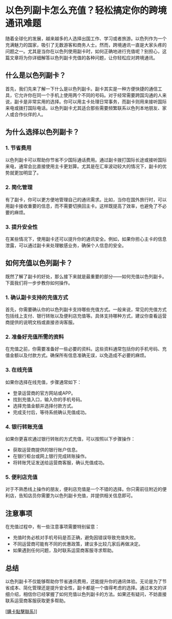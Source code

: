 # 以色列副卡怎么充值？轻松搞定你的跨境通讯难题

随着全球化的发展，越来越多的人选择出国工作、学习或者旅游。以色列作为一个充满魅力的国家，吸引了无数游客和商务人士。然而，跨境通讯一直是大家头疼的问题之一。尤其是当你在以色列使用副卡时，如何正确地进行充值呢？别担心，这篇文章将为你详细解答以色列副卡充值的各种问题，让你轻松应对跨境通讯。

## 什么是以色列副卡？

首先，我们先来了解一下什么是以色列副卡。副卡其实是一种方便快捷的通信工具，它允许你在同一个手机上使用两个不同的号码。对于经常需要跨国沟通的人来说，副卡是非常实用的选择。你可以用主卡处理日常事务，而副卡则用来接听国际来电或拨打国际电话。以色列副卡尤其适合那些需要频繁联系以色列本地朋友、家人或合作伙伴的人。

## 为什么选择以色列副卡？

### 1. 节省费用
以色列副卡可以帮助你节省不少国际通话费用。通过副卡拨打国际长途或接听国际来电，通常会比直接使用主卡更划算。尤其是在汇率波动较大的情况下，副卡的优势就更加明显了。

### 2. 简化管理
有了副卡，你可以更方便地管理自己的通讯需求。比如，当你在国外旅行时，可以用副卡接收重要的信息，而不需要切换回主卡。这样既提高了效率，也避免了不必要的麻烦。

### 3. 提升安全性
在某些情况下，使用副卡还可以提升你的通讯安全。例如，如果你担心主卡的信息泄露，可以通过副卡来处理敏感业务，确保个人信息的安全。

## 如何充值以色列副卡？

既然了解了副卡的好处，那么接下来就是最重要的部分——如何充值以色列副卡。下面我们将一步步教你如何操作。

### 1. 确认副卡支持的充值方式
首先，你需要确认你的以色列副卡支持哪些充值方式。一般来说，常见的充值方式包括线上支付、银行转账以及便利店充值等。具体支持哪种方式，建议你查看运营商提供的说明文档或直接咨询客服。

### 2. 准备好充值所需的资料
在充值之前，你需要准备好一些必要的资料。这些资料通常包括你的手机号码、充值金额以及付款方式。确保所有信息准确无误，以免造成不必要的麻烦。

### 3. 在线充值
如果你选择在线充值，步骤通常如下：
- 登录运营商的官方网站或APP。
- 找到充值入口，输入你的手机号码。
- 选择充值金额并选择付款方式。
- 完成支付后，等待系统确认充值成功。

### 4. 银行转账充值
如果你更喜欢通过银行转账的方式充值，可以按照以下步骤操作：
- 获取运营商提供的银行账户信息。
- 在银行柜台或网上银行完成转账操作。
- 将转账凭证发送给运营商客服，确认充值成功。

### 5. 便利店充值
对于不熟悉线上操作的朋友，便利店充值是一个不错的选择。你只需前往附近的便利店，告知店员你需要为以色列副卡充值，并提供相关信息即可。

## 注意事项

在充值过程中，有一些注意事项需要特别留意：
- 充值时务必核对手机号码是否正确，避免因错误导致充值失败。
- 不同运营商可能有不同的优惠政策，建议多比较几家后再做决定。
- 如果遇到任何问题，及时联系运营商客服寻求帮助。

## 总结

以色列副卡不仅能够帮助你节省通讯费用，还能提升你的通讯体验。无论是为了节省成本、简化管理还是提升安全性，副卡都是一个值得考虑的选择。通过本文的详细介绍，相信你已经掌握了如何充值以色列副卡的方法。如果还有疑问，不妨直接联系运营商客服获取更多帮助。

[[購卡點擊聯系](https://t.me/s/esim1088)]]